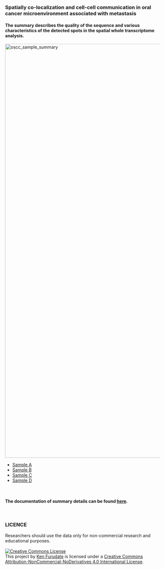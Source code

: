 ### Spatially co-localization and cell-cell communication in oral cancer microenvironment associated with metastasis
   
#### The summary describes the quality of the sequence and various characteristics of the detected spots in the spatial whole transcriptome analysis.
<img width="1349" alt="oscc_sample_summary" src="https://user-images.githubusercontent.com/96807849/178137623-3f92a5a1-fa4f-4f53-8974-6ae3bfc12476.png">

- [Sample A](/data/spatial_transcriptome_data_summary/A2_web_summary.html)
- [Sample B](/data/spatial_transcriptome_data_summary/B2_web_summary.html)
- [Sample C](/data/spatial_transcriptome_data_summary/C2_web_summary.html)
- [Sample D](/data/spatial_transcriptome_data_summary/D2_web_summary.html)
<br>  

#### The documentation of summary details can be found [here](https://support.10xgenomics.com/spatial-gene-expression/software/pipelines/latest/output/summary).
<br>  

### LICENCE
Researchers should use the data only for non-commercial research and educational purposes.  
<br>
<a rel="license" href="http://creativecommons.org/licenses/by-nc-nd/4.0/"><img alt="Creative Commons License" style="border-width:0" src="https://i.creativecommons.org/l/by-nc-nd/4.0/88x31.png" /></a><br />This project by <a xmlns:cc="http://creativecommons.org/ns#" href="https://kenflab.github.io/oscc_metastasis/" property="cc:attributionName" rel="cc:attributionURL">Ken Furudate</a> is licensed under a <a rel="license" href="http://creativecommons.org/licenses/by-nc-nd/4.0/">Creative Commons Attribution-NonCommercial-NoDerivatives 4.0 International License</a>.
<br>
